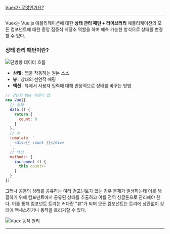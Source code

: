 [Vuex가 무엇인가요?](https://vuex.vuejs.org/kr/)
***
Vuex는 Vue.js 애플리케이션에 대한 **상태 관리 패턴 + 라이브러리**
애플리케이션의 모든 컴포넌트에 대한 중앙 집중식 저장소 역할을 하며 예측 가능한 방식으로 상태를 변경할 수 있다.

### 상태 관리 패턴이란?
![단방향 데이터 흐름](https://images.velog.io/images/gouz7514/post/09dedd4e-19f3-4860-883a-2cc938bf95cc/image.png)

- **상태** : 앱을 작동하는 원본 소스
- **뷰** : 상태의 선언적 매핑 
- **액션** : 뷰에서 사용자 입력에 대해 반응적으로 상태를 바꾸는 방법


```javascript
// 간단한 Vue 카운터 앱
new Vue({
  // 상태
  data () {
    return {
      count: 0
    }
  },
  // 뷰
  template: `
    <div>{{ count }}</div>
  `,
  // 액션
  methods: {
    increment () {
      this.count++
    }
  }
})

```

그러나 공통의 상태를 공유하는 여러 컴포넌트가 있는 경우 문제가 발생하는데 이를 해결하기 위해 컴포넌트에서 공유된 상태를 추출하고 이를 전역 싱글톤으로 관리해야 한다. 이를 통해 컴포넌트 트리는 커다란 "뷰"가 되며 모든 컴포넌트는 트리에 상관없이 상태에 액세스하거나 동작을 트리거할 수 있다.

![Vuex 동작 원리](https://images.velog.io/images/gouz7514/post/68f0624a-a906-436b-ac59-7b2c6a88046e/image.png)
***
